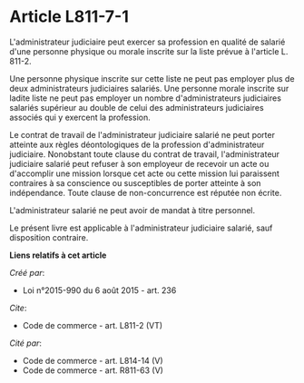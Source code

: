 # Article L811-7-1

L'administrateur judiciaire peut exercer sa profession en qualité de salarié d'une personne physique ou morale inscrite sur
la liste prévue à l'article L. 811-2.

Une personne physique inscrite sur cette liste ne peut pas employer plus de deux administrateurs judiciaires salariés. Une
personne morale inscrite sur ladite liste ne peut pas employer un nombre d'administrateurs judiciaires salariés supérieur au
double de celui des administrateurs judiciaires associés qui y exercent la profession. 

Le contrat de travail de l'administrateur judiciaire salarié ne peut porter atteinte aux règles déontologiques de la
profession d'administrateur judiciaire. Nonobstant toute clause du contrat de travail, l'administrateur judiciaire salarié
peut refuser à son employeur de recevoir un acte ou d'accomplir une mission lorsque cet acte ou cette mission lui paraissent
contraires à sa conscience ou susceptibles de porter atteinte à son indépendance. Toute clause de non-concurrence est réputée
non écrite. 

L'administrateur salarié ne peut avoir de mandat à titre personnel. 

Le présent livre est applicable à l'administrateur judiciaire salarié, sauf disposition contraire.

**Liens relatifs à cet article**

_Créé par_:

  - Loi n°2015-990 du 6 août 2015 - art. 236

_Cite_:

  - Code de commerce - art. L811-2 (VT)

_Cité par_:

  - Code de commerce - art. L814-14 (V)
  - Code de commerce - art. R811-63 (V)
